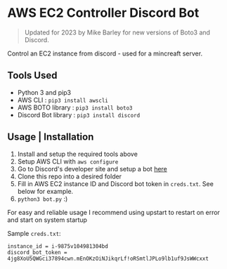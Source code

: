 # AWS EC2 Controller Discord Bot
>Updated for 2023 by Mike Barley for new versions of Boto3 and Discord.

Control an EC2 instance from discord - used for a mincreaft server.

## Tools Used
* Python 3 and pip3
* AWS CLI : `pip3 install awscli `
* AWS BOTO library : ` pip3 install boto3 `
* Discord Bot library : ` pip3 install discord `

## Usage | Installation
1. Install and setup the required tools above
2. Setup AWS CLI with `aws configure`
3. Go to Discord's developer site and setup a bot [here](https://discordapp.com/developers)
4. Clone this repo into a desired folder
5. Fill in AWS EC2 instance ID and Discord bot token in `creds.txt`. See below for example.
7. `python3 bot.py` :)

For easy and reliable usage I recommend using upstart to restart on error and start on system startup

Sample ```creds.txt```:

```buildoutcfg
instance_id = i-9875v104981304bd
discord_bot_token = 4jg8XoU5QWGci37894cwn.mEnOKzOiNJikqrLf!oRSmtlJPLo9lb1uf9JsWWcxxt
```
